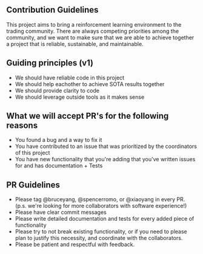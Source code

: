 ## Contribution Guidelines
This project aims to bring a reinforcement learning environment to the trading community. 
There are always competing priorities among the community, and we want to make sure that we are able to achieve together a project that is reliable, sustainable, and maintainable. 

## Guiding principles (v1)
* We should have reliable code in this project
* We should help eachother to achieve SOTA results together
* We should provide clarity to code
* We should leverage outside tools as it makes sense


## What we will accept PR's for the following reasons
* You found a bug and a way to fix it
* You have contributed to an issue that was prioritized by the coordinators of this project
* You have new functionality that you're adding that you've written issues for and has documentation + Tests

## PR Guidelines
* Please tag @bruceyang, @spencerromo, or @xiaoyang in every PR. (p.s. we're looking for more collaborators with software experience!)
* Please have clear commit messages
* Please write detailed documentation and tests for every added piece of functionality
* Please try to not break existing functionality, or if you need to please plan to justify this necessity, and coordinate with the collaborators.
* Please be patient and respectful with feedback. 


